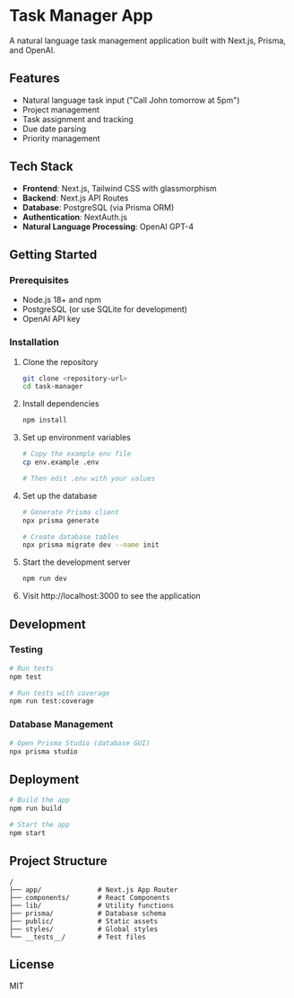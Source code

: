 # Task Manager App

A natural language task management application built with Next.js, Prisma, and OpenAI.

## Features

- Natural language task input ("Call John tomorrow at 5pm")
- Project management
- Task assignment and tracking
- Due date parsing
- Priority management

## Tech Stack

- **Frontend**: Next.js, Tailwind CSS with glassmorphism
- **Backend**: Next.js API Routes
- **Database**: PostgreSQL (via Prisma ORM)
- **Authentication**: NextAuth.js
- **Natural Language Processing**: OpenAI GPT-4

## Getting Started

### Prerequisites

- Node.js 18+ and npm
- PostgreSQL (or use SQLite for development)
- OpenAI API key

### Installation

1. Clone the repository
   ```bash
   git clone <repository-url>
   cd task-manager
   ```

2. Install dependencies
   ```bash
   npm install
   ```

3. Set up environment variables
   ```bash
   # Copy the example env file
   cp env.example .env
   
   # Then edit .env with your values
   ```

4. Set up the database
   ```bash
   # Generate Prisma client
   npx prisma generate
   
   # Create database tables
   npx prisma migrate dev --name init
   ```

5. Start the development server
   ```bash
   npm run dev
   ```

6. Visit http://localhost:3000 to see the application

## Development

### Testing

```bash
# Run tests
npm test

# Run tests with coverage
npm run test:coverage
```

### Database Management

```bash
# Open Prisma Studio (database GUI)
npx prisma studio
```

## Deployment

```bash
# Build the app
npm run build

# Start the app
npm start
```

## Project Structure

```
/
├── app/              # Next.js App Router
├── components/       # React Components
├── lib/              # Utility functions
├── prisma/           # Database schema
├── public/           # Static assets
├── styles/           # Global styles
└── __tests__/        # Test files
```

## License

MIT
